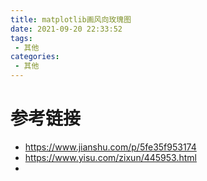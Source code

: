 ```yaml
---
title: matplotlib画风向玫瑰图
date: 2021-09-20 22:33:52
tags:
 - 其他
categories:
 - 其他
---
```


# 参考链接
- https://www.jianshu.com/p/5fe35f953174
- https://www.yisu.com/zixun/445953.html
- 
